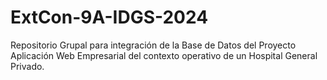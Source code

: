 # ExtCon-9A-IDGS-2024
Repositorio Grupal para integración de la Base de Datos del Proyecto Aplicación Web Empresarial del contexto operativo de un Hospital General Privado. 
